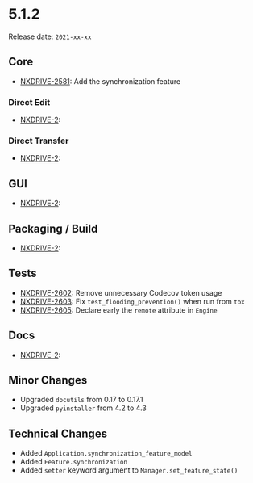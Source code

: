 # 5.1.2

Release date: `2021-xx-xx`

## Core

- [NXDRIVE-2581](https://jira.nuxeo.com/browse/NXDRIVE-2581): Add the synchronization feature

### Direct Edit

- [NXDRIVE-2](https://jira.nuxeo.com/browse/NXDRIVE-2):

### Direct Transfer

- [NXDRIVE-2](https://jira.nuxeo.com/browse/NXDRIVE-2):

## GUI

- [NXDRIVE-2](https://jira.nuxeo.com/browse/NXDRIVE-2):

## Packaging / Build

- [NXDRIVE-2](https://jira.nuxeo.com/browse/NXDRIVE-2):

## Tests

- [NXDRIVE-2602](https://jira.nuxeo.com/browse/NXDRIVE-2602): Remove unnecessary Codecov token usage
- [NXDRIVE-2603](https://jira.nuxeo.com/browse/NXDRIVE-2603): Fix `test_flooding_prevention()` when run from `tox`
- [NXDRIVE-2605](https://jira.nuxeo.com/browse/NXDRIVE-2605): Declare early the `remote` attribute in `Engine`

## Docs

- [NXDRIVE-2](https://jira.nuxeo.com/browse/NXDRIVE-2):

## Minor Changes

- Upgraded `docutils` from 0.17 to 0.17.1
- Upgraded `pyinstaller` from 4.2 to 4.3

## Technical Changes

- Added `Application.synchronization_feature_model`
- Added `Feature.synchronization`
- Added `setter` keyword argument to `Manager.set_feature_state()`
